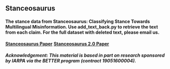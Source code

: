 ## Stanceosaurus
#### The stance data from Stanceosaurus: Classifying Stance Towards Multilingual Misinformation. Use add_text_back.py to retrieve the text from each claim. For the full dataset with deleted text, please email us.

[**Stanceosaurus Paper**](https://aclanthology.org/2022.emnlp-main.138/) [**Stanceosaurus 2.0 Paper**](https://arxiv.org/abs/2402.03642)

##### Acknowledgement: This material is based in part on research sponsored by IARPA via the BETTER program (contract 19051600004).
